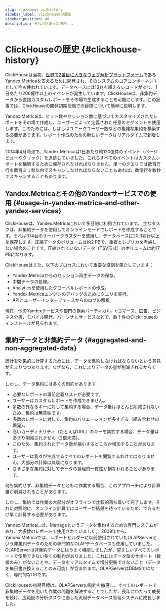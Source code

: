 ```yaml
---
slug: /ja/about-us/history
sidebar_label: ClickHouseの歴史
sidebar_position: 40
description: それが始まった場所...
---
```


# ClickHouseの歴史 {#clickhouse-history}

ClickHouseは当初、[世界で2番目に大きなウェブ解析プラットフォーム](http://w3techs.com/technologies/overview/traffic_analysis/all)である[Yandex.Metrica](https://metrica.yandex.com/)を支えるために開発され、そのシステムのコアコンポーネントとして今も使われています。データベースには13兆を超えるレコードがあり、1日あたり200億件以上のイベントが発生しています。ClickHouseは、非集約データから直接カスタムレポートをその場で生成することを可能にします。この記事では、ClickHouseの開発初期段階での目標について簡単に説明します。

Yandex.Metricaは、ヒット数やセッション数に基づいてカスタマイズされたレポートをその場で作成し、ユーザーによって定義された任意のセグメントを使用します。このためには、しばしばユニークユーザー数などの複雑な集約を構築する必要があります。レポート作成のための新しいデータはリアルタイムで到着します。

2014年4月時点で、Yandex.Metricaは1日あたり約120億件のイベント（ページビューやクリック）を追跡していました。これらすべてのイベントはカスタムレポートを構築するために保存されなければなりません。単一のクエリでは数百万行を数百ミリ秒以内でスキャンしなければならないこともあれば、数億行を数秒でスキャンすることもあります。

## Yandex.Metricaとその他のYandexサービスでの使用 {#usage-in-yandex-metrica-and-other-yandex-services}

ClickHouseは、Yandex.Metricaにおいて多目的に利用されています。 主なタスクは、非集約データを使用してオンラインモードでレポートを作成することです。それは374台のサーバークラスターを使用し、データベースに20.3兆行以上を保存します。圧縮データのボリュームは約2 PBで、重複とレプリカを考慮しない場合のことです。圧縮されていないデータ（TSV形式）のボリュームは約17 PBになります。

ClickHouseはまた、以下のプロセスにおいて重要な役割を果たしています：

- Yandex.Metricaからのセッション再生データの保存。
- 中間データの処理。
- Analyticsを使用したグローバルレポートの作成。
- Yandex.Metricaエンジンのデバッグのためにクエリを実行。
- APIとユーザーインターフェースからのログの解析。

現在、他のYandexサービスや部門の検索バーティカル、eコマース、広告、ビジネス分析、モバイル開発、パーソナルサービスなどで、数十件のClickHouseのインストールが見られます。

## 集約データと非集約データ {#aggregated-and-non-aggregated-data}

統計を効果的に計算するためには、データを集約しなければならないという意見が広まりつつあります。なぜなら、これによりデータの量が削減されるからです。

しかし、データ集約には多くの制約があります：

- 必要なレポートの事前定義リストが必要です。
- ユーザーはカスタムレポートを作成できません。
- 多数の異なるキーに対して集約する場合、データ量はほとんど削減されないため、集約は無意味です。
- 多数のレポートに対して、集約のバリエーションが多すぎる（組み合わせの爆発）。
- 高いカーディナリティ（たとえばURL）のキーを集約する場合、データ量はあまり削減されません（2倍未満）。
- このため、集約されたデータ量が縮小するどころか増加することがあります。
- ユーザーは我々が生成するすべてのレポートを閲覧するわけではありません。大部分の計算は無駄になります。
- さまざまな集約に対してデータの論理的一貫性が損なわれることがあります。

何も集約せず、非集約データとともに作業する場合、このアプローチにより計算量が削減されることがあります。

しかし、集約では作業の大部分がオフラインで比較的落ち着いて完了します。それに対照的に、オンライン計算ではユーザーが結果を待っているため、できるだけ早く計算する必要があります。

Yandex.Metricaには、Metrageというデータを集約するための専門システムがあり、大多数のレポートで使用されていました。 2009年から、Yandex.Metricaでは、レポートビルダーに以前使用されていたOLAPServerという非集約データのための専門的なOLAPデータベースも使用していました。OLAPServerは非集約データにはうまく機能しましたが、望ましいすべてのレポートで使用できない多くの制約がありました。これにはデータ型のサポート（数値のみ）がないことや、データをリアルタイムで増分更新できないこと（データを毎日書き換えることのみ可能）が含まれます。OLAPServerはDBMSではなく、専門的なDBです。

ClickHouseの初期目標は、OLAPServerの制約を撤廃し、すべてのレポートで非集約データを用いた作業の問題を解決することでしたが、長年にわたって成長を続け、広範囲の分析タスクに適した汎用データベース管理システムに成長しました。
